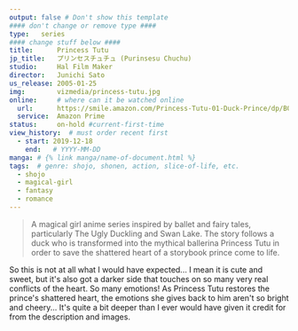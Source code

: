 ```yaml
---
output: false # Don't show this template
#### don't change or remove type ####
type:   series
#### change stuff below ####
title:      Princess Tutu
jp_title:   プリンセスチュチュ (Purinsesu Chuchu)
studio:     Hal Film Maker
director:   Junichi Sato
us_release: 2005-01-25 
img:        vizmedia/princess-tutu.jpg
online:     # where can it be watched online
  url:      https://smile.amazon.com/Princess-Tutu-01-Duck-Prince/dp/B003B1VIXI/
  service:  Amazon Prime
status:     on-hold #current-first-time
view_history:  # must order recent first
  - start: 2019-12-18 
    end:   # YYYY-MM-DD
manga: # {% link manga/name-of-document.html %}
tags:  # genre: shojo, shonen, action, slice-of-life, etc.
  - shojo
  - magical-girl
  - fantasy
  - romance
---
```


> A magical girl anime series inspired by ballet and fairy tales, particularly The Ugly Duckling and Swan Lake. The story follows a duck who is transformed into the mythical ballerina Princess Tutu in order to save the shattered heart of a storybook prince come to life.

So this is not at all what I would have expected... I mean it is cute and sweet, but it's also got a darker side that touches on so many very real conflicts of the heart. So many emotions! As Princess Tutu restores the prince's shattered heart, the emotions she gives back to him aren't so bright and cheery... It's quite a bit deeper than I ever would have given it credit for from the description and images.